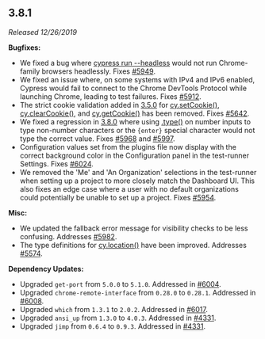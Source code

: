 ## 3.8.1

_Released 12/26/2019_

**Bugfixes:**

- We fixed a bug where
  [cypress run --headless](/guides/guides/command-line#cypress-run-headless)
  would not run Chrome-family browsers headlessly. Fixes
  [#5949](https://github.com/cypress-io/cypress/issues/5949).
- We fixed an issue where, on some systems with IPv4 and IPv6 enabled, Cypress
  would fail to connect to the Chrome DevTools Protocol while launching Chrome,
  leading to test failures. Fixes
  [#5912](https://github.com/cypress-io/cypress/issues/5912).
- The strict cookie validation added in [3.5.0](#3-5-0) for
  [cy.setCookie()](/api/commands/setcookie),
  [cy.clearCookie()](/api/commands/clearcookie), and
  [cy.getCookie()](/api/commands/getcookie) has been removed. Fixes
  [#5642](https://github.com/cypress-io/cypress/issues/5642).
- We fixed a regression in [3.8.0](#3-8-0) where using
  [.type()](/api/commands/type) on number inputs to type non-number characters
  or the `{enter}` special character would not type the correct value. Fixes
  [#5968](https://github.com/cypress-io/cypress/issues/5968) and
  [#5997](https://github.com/cypress-io/cypress/issues/5997).
- Configuration values set from the plugins file now display with the correct
  background color in the Configuration panel in the test-runner Settings. Fixes
  [#6024](https://github.com/cypress-io/cypress/issues/6024).
- We removed the 'Me' and 'An Organization' selections in the test-runner when
  setting up a project to more closely match the Dashboard UI. This also fixes
  an edge case where a user with no default organizations could potentially be
  unable to set up a project. Fixes
  [#5954](https://github.com/cypress-io/cypress/issues/5954).

**Misc:**

- We updated the fallback error message for visibility checks to be less
  confusing. Addresses
  [#5982](https://github.com/cypress-io/cypress/issues/5982).
- The type definitions for [cy.location()](/api/commands/location) have been
  improved. Addresses
  [#5574](https://github.com/cypress-io/cypress/issues/5574).

**Dependency Updates:**

- Upgraded `get-port` from `5.0.0` to `5.1.0`. Addressed in
  [#6004](https://github.com/cypress-io/cypress/pull/6004).
- Upgraded `chrome-remote-interface` from `0.28.0` to `0.28.1`. Addressed in
  [#6008](https://github.com/cypress-io/cypress/pull/6008).
- Upgraded `which` from `1.3.1` to `2.0.2`. Addressed in
  [#6017](https://github.com/cypress-io/cypress/pull/6017).
- Upgraded `ansi_up` from `1.3.0` to `4.0.3`. Addressed in
  [#4331](https://github.com/cypress-io/cypress/pull/4331).
- Upgraded `jimp` from `0.6.4` to `0.9.3`. Addressed in
  [#4331](https://github.com/cypress-io/cypress/pull/4331).
